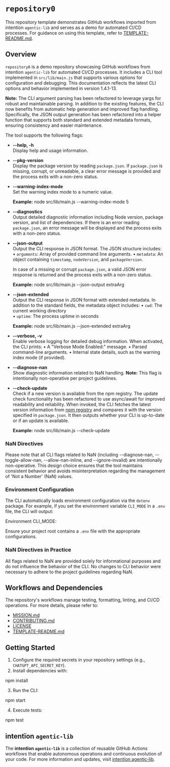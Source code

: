 # `repository0`

This repository template demonstrates GitHub workflows imported from intentïon `agentic‑lib` and serves as a demo for automated CI/CD processes. For guidance on using this template, refer to [TEMPLATE-README.md](https://github.com/xn-intenton-z2a/agentic-lib/blob/main/TEMPLATE-README.md).

## Overview

`repository0` is a demo repository showcasing GitHub workflows from intentïon `agentic‑lib` for automated CI/CD processes. It includes a CLI tool implemented in `src/lib/main.js` that supports various options for configuration and debugging. This documentation reflects the latest CLI options and behavior implemented in version 1.4.1-13.

**Note:** The CLI argument parsing has been refactored to leverage yargs for robust and maintainable parsing. In addition to the existing features, the CLI now benefits from automatic help generation and improved flag handling. Specifically, the JSON output generation has been refactored into a helper function that supports both standard and extended metadata formats, ensuring consistency and easier maintenance.

The tool supports the following flags:

- **--help, -h**  
  Display help and usage information.

- **--pkg-version**  
  Display the package version by reading `package.json`. If `package.json` is missing, corrupt, or unreadable, a clear error message is provided and the process exits with a non-zero status.

- **--warning-index-mode <value>**  
  Set the warning index mode to a numeric value.
  
  **Example:**
  node src/lib/main.js --warning-index-mode 5

- **--diagnostics**  
  Output detailed diagnostic information including Node version, package version, and list of dependencies. If there is an error reading `package.json`, an error message will be displayed and the process exits with a non-zero status.

- **--json-output**  
  Output the CLI response in JSON format. The JSON structure includes:
  • `arguments`: Array of provided command line arguments.
  • `metadata`: An object containing `timestamp`, `nodeVersion`, and `packageVersion`.
  
  In case of a missing or corrupt `package.json`, a valid JSON error response is returned and the process exits with a non-zero status.
  
  **Example:**
  node src/lib/main.js --json-output extraArg

- **--json-extended**  
  Output the CLI response in JSON format with extended metadata. In addition to the standard fields, the metadata object includes:
  • `cwd`: The current working directory  
  • `uptime`: The process uptime in seconds
  
  **Example:**
  node src/lib/main.js --json-extended extraArg

- **--verbose, -v**  
  Enable verbose logging for detailed debug information. When activated, the CLI prints:
  • A "Verbose Mode Enabled:" message.
  • Parsed command-line arguments.
  • Internal state details, such as the warning index mode (if provided).

- **--diagnose-nan**  
  Show diagnostic information related to NaN handling. **Note:** This flag is intentionally non-operative per project guidelines.

- **--check-update**  
  Check if a new version is available from the npm registry. The update check functionality has been refactored to use async/await for improved readability and reliability. When invoked, the CLI fetches the latest version information from [npm registry](https://registry.npmjs.org/@xn-intenton-z2a/repository0) and compares it with the version specified in `package.json`. It then outputs whether your CLI is up-to-date or if an update is available.

  **Example:**
  node src/lib/main.js --check-update

### NaN Directives

Please note that all CLI flags related to NaN (including --diagnose-nan, --toggle-allow-nan, --allow-nan-inline, and --ignore-invalid) are intentionally non-operative. This design choice ensures that the tool maintains consistent behavior and avoids misinterpretation regarding the management of 'Not a Number' (NaN) values.

### Environment Configuration

The CLI automatically loads environment configuration via the `dotenv` package. For example, if you set the environment variable `CLI_MODE` in a `.env` file, the CLI will output:

  Environment CLI_MODE: <value>

Ensure your project root contains a `.env` file with the appropriate configurations.

### NaN Directives in Practice

All flags related to NaN are provided solely for informational purposes and do not influence the behavior of the CLI. No changes to CLI behavior were necessary to adhere to the project guidelines regarding NaN.

## Workflows and Dependencies

The repository's workflows manage testing, formatting, linting, and CI/CD operations. For more details, please refer to:

- [MISSION.md](./MISSION.md)
- [CONTRIBUTING.md](./CONTRIBUTING.md)
- [LICENSE](./LICENSE)
- [TEMPLATE-README.md](https://github.com/xn-intenton-z2a/agentic-lib/blob/main/TEMPLATE-README.md)

## Getting Started

1. Configure the required secrets in your repository settings (e.g., `CHATGPT_API_SECRET_KEY`).
2. Install dependencies with:

  npm install

3. Run the CLI:

  npm start

4. Execute tests:

  npm test

## intentïon `agentic‑lib`

The **intentïon `agentic‑lib`** is a collection of reusable GitHub Actions workflows that enable autonomous operations and continuous evolution of your code. For more information and updates, visit [intentïon agentic‑lib](https://github.com/xn-intenton-z2a/agentic-lib).
